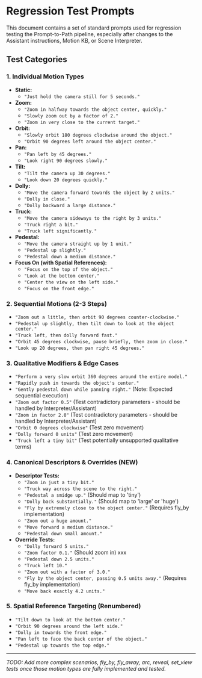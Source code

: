 # Regression Test Prompts

This document contains a set of standard prompts used for regression testing the Prompt-to-Path pipeline, especially after changes to the Assistant instructions, Motion KB, or Scene Interpreter.

## Test Categories

### 1. Individual Motion Types

*   **Static:**
    *   `"Just hold the camera still for 5 seconds."`
*   **Zoom:**
    *   `"Zoom in halfway towards the object center, quickly."`
    *   `"Slowly zoom out by a factor of 2."`
    *   `"Zoom in very close to the current target."`
*   **Orbit:**
    *   `"Slowly orbit 180 degrees clockwise around the object."`
    *   `"Orbit 90 degrees left around the object center."`
*   **Pan:**
    *   `"Pan left by 45 degrees."`
    *   `"Look right 90 degrees slowly."`
*   **Tilt:**
    *   `"Tilt the camera up 30 degrees."`
    *   `"Look down 20 degrees quickly."`
*   **Dolly:**
    *   `"Move the camera forward towards the object by 2 units."`
    *   `"Dolly in close."`
    *   `"Dolly backward a large distance."`
*   **Truck:**
    *   `"Move the camera sideways to the right by 3 units."`
    *   `"Truck right a bit."`
    *   `"Truck left significantly."`
*   **Pedestal:**
    *   `"Move the camera straight up by 1 unit."`
    *   `"Pedestal up slightly."`
    *   `"Pedestal down a medium distance."`
*   **Focus On (with Spatial References):**
    *   `"Focus on the top of the object."`
    *   `"Look at the bottom center."`
    *   `"Center the view on the left side."`
    *   `"Focus on the front edge."`

### 2. Sequential Motions (2-3 Steps)

*   `"Zoom out a little, then orbit 90 degrees counter-clockwise."`
*   `"Pedestal up slightly, then tilt down to look at the object center."`
*   `"Truck left, then dolly forward fast."`
*   `"Orbit 45 degrees clockwise, pause briefly, then zoom in close."`
*   `"Look up 20 degrees, then pan right 45 degrees."`

### 3. Qualitative Modifiers & Edge Cases

*   `"Perform a very slow orbit 360 degrees around the entire model."`
*   `"Rapidly push in towards the object's center."`
*   `"Gently pedestal down while panning right."` (Note: Expected sequential execution)
*   `"Zoom out factor 0.5"` (Test contradictory parameters - should be handled by Interpreter/Assistant)
*   `"Zoom in factor 2.0"` (Test contradictory parameters - should be handled by Interpreter/Assistant)
*   `"Orbit 0 degrees clockwise"` (Test zero movement)
*   `"Dolly forward 0 units"` (Test zero movement)
*   `"Truck left a tiny bit"` (Test potentially unsupported qualitative terms)

### 4. Canonical Descriptors & Overrides (NEW)

*   **Descriptor Tests:**
    *   `"Zoom in just a tiny bit."`
    *   `"Truck way across the scene to the right."`
    *   `"Pedestal a smidge up."` (Should map to 'tiny')
    *   `"Dolly back substantially."` (Should map to 'large' or 'huge')
    *   `"Fly by extremely close to the object center."` (Requires fly_by implementation)
    *   `"Zoom out a huge amount."`
    *   `"Move forward a medium distance."`
    *   `"Pedestal down small amount."`
*   **Override Tests:**
    *   `"Dolly forward 5 units."`
    *   `"Zoom factor 0.1."` (Should zoom in) xxx
    *   `"Pedestal down 2.5 units."`
    *   `"Truck left 10."`
    *   `"Zoom out with a factor of 3.0."`
    *   `"Fly by the object center, passing 0.5 units away."` (Requires fly_by implementation)
    *   `"Move back exactly 4.2 units."`

### 5. Spatial Reference Targeting (Renumbered)

*   `"Tilt down to look at the bottom center."`
*   `"Orbit 90 degrees around the left side."`
*   `"Dolly in towards the front edge."`
*   `"Pan left to face the back center of the object."`
*   `"Pedestal up towards the top edge."`

---

*TODO: Add more complex scenarios, fly_by, fly_away, arc, reveal, set_view tests once those motion types are fully implemented and tested.* 